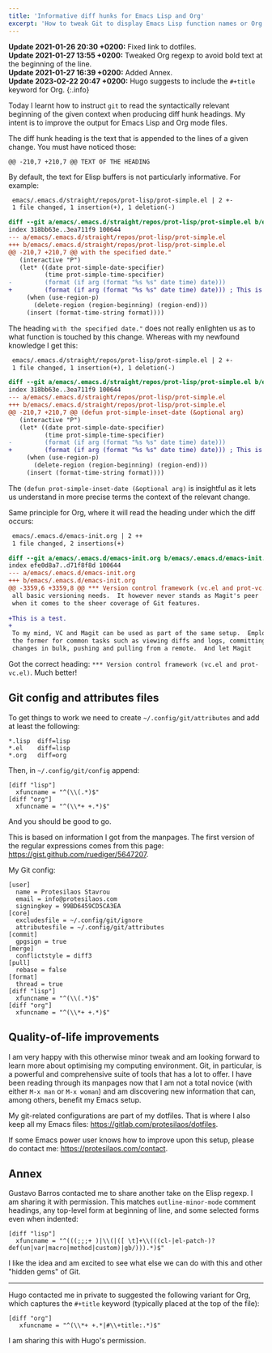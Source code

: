 ```yaml
---
title: 'Informative diff hunks for Emacs Lisp and Org'
excerpt: 'How to tweak Git to display Emacs Lisp function names or Org headings in Git diff hunk headings.'
---
```


**Update 2021-01-26 20:30 +0200:** Fixed link to dotfiles.  
**Update 2021-01-27 13:55 +0200:** Tweaked Org regexp to avoid bold text at
the beginning of the line.  
**Update 2021-01-27 16:39 +0200:** Added Annex.  
**Update 2023-02-22 20:47 +0200:** Hugo suggests to include the
`#+title` keyword for Org.
{:.info}

Today I learnt how to instruct `git` to read the syntactically relevant
beginning of the given context when producing diff hunk headings.  My
intent is to improve the output for Emacs Lisp and Org mode files.

The diff hunk heading is the text that is appended to the lines of a
given change.  You must have noticed those:

```
@@ -210,7 +210,7 @@ TEXT OF THE HEADING
```

By default, the text for Elisp buffers is not particularly informative.
For example:

```diff
 emacs/.emacs.d/straight/repos/prot-lisp/prot-simple.el | 2 +-
 1 file changed, 1 insertion(+), 1 deletion(-)

diff --git a/emacs/.emacs.d/straight/repos/prot-lisp/prot-simple.el b/emacs/.emacs.d/straight/repos/prot-lisp/prot-simple.el
index 318bb63e..3ea711f9 100644
--- a/emacs/.emacs.d/straight/repos/prot-lisp/prot-simple.el
+++ b/emacs/.emacs.d/straight/repos/prot-lisp/prot-simple.el
@@ -210,7 +210,7 @@ with the specified date."
   (interactive "P")
   (let* ((date prot-simple-date-specifier)
          (time prot-simple-time-specifier)
-         (format (if arg (format "%s %s" date time) date)))
+         (format (if arg (format "%s %s" date time) date))) ; This is a test
     (when (use-region-p)
       (delete-region (region-beginning) (region-end)))
     (insert (format-time-string format))))
```

The heading `with the specified date."` does not really enlighten us as
to what function is touched by this change.  Whereas with my newfound
knowledge I get this:

```diff
 emacs/.emacs.d/straight/repos/prot-lisp/prot-simple.el | 2 +-
 1 file changed, 1 insertion(+), 1 deletion(-)

diff --git a/emacs/.emacs.d/straight/repos/prot-lisp/prot-simple.el b/emacs/.emacs.d/straight/repos/prot-lisp/prot-simple.el
index 318bb63e..3ea711f9 100644
--- a/emacs/.emacs.d/straight/repos/prot-lisp/prot-simple.el
+++ b/emacs/.emacs.d/straight/repos/prot-lisp/prot-simple.el
@@ -210,7 +210,7 @@ (defun prot-simple-inset-date (&optional arg)
   (interactive "P")
   (let* ((date prot-simple-date-specifier)
          (time prot-simple-time-specifier)
-         (format (if arg (format "%s %s" date time) date)))
+         (format (if arg (format "%s %s" date time) date))) ; This is a test
     (when (use-region-p)
       (delete-region (region-beginning) (region-end)))
     (insert (format-time-string format))))
```

The `(defun prot-simple-inset-date (&optional arg)` is insightful as it
lets us understand in more precise terms the context of the relevant
change.

Same principle for Org, where it will read the heading under which the
diff occurs:

```diff
 emacs/.emacs.d/emacs-init.org | 2 ++
 1 file changed, 2 insertions(+)

diff --git a/emacs/.emacs.d/emacs-init.org b/emacs/.emacs.d/emacs-init.org
index efe0d8a7..d71f8f8d 100644
--- a/emacs/.emacs.d/emacs-init.org
+++ b/emacs/.emacs.d/emacs-init.org
@@ -3359,6 +3359,8 @@ *** Version control framework (vc.el and prot-vc.el)
 all basic versioning needs.  It however never stands as Magit's peer
 when it comes to the sheer coverage of Git features.
 
+This is a test.
+
 To my mind, VC and Magit can be used as part of the same setup.  Employ
 the former for common tasks such as viewing diffs and logs, committing
 changes in bulk, pushing and pulling from a remote.  And let Magit
```

Got the correct heading: `*** Version control framework (vc.el and
prot-vc.el)`.  Much better!

## Git config and attributes files

To get things to work we need to create `~/.config/git/attributes` and
add at least the following:

```
*.lisp  diff=lisp
*.el    diff=lisp
*.org   diff=org
```

Then, in `~/.config/git/config` append:

```
[diff "lisp"]
  xfuncname = "^(\\(.*)$"
[diff "org"]
  xfuncname = "^(\\*+ +.*)$"
```

And you should be good to go.

This is based on information I got from the manpages.  The first version
of the regular expressions comes from this page:
<https://gist.github.com/ruediger/5647207>.

My Git config:

```
[user]
  name = Protesilaos Stavrou
  email = info@protesilaos.com
  signingkey = 99BD6459CD5CA3EA
[core]
  excludesfile = ~/.config/git/ignore
  attributesfile = ~/.config/git/attributes
[commit]
  gpgsign = true
[merge]
  conflictstyle = diff3
[pull]
  rebase = false
[format]
  thread = true
[diff "lisp"]
  xfuncname = "^(\\(.*)$"
[diff "org"]
  xfuncname = "^(\\*+ +.*)$"
```

## Quality-of-life improvements

I am very happy with this otherwise minor tweak and am looking forward
to learn more about optimising my computing environment.  Git, in
particular, is a powerful and comprehensive suite of tools that has a
lot to offer.  I have been reading through its manpages now that I am
not a total novice (with either `M-x man` or `M-x woman`) and am
discovering new information that can, among others, benefit my Emacs
setup.

My git-related configurations are part of my dotfiles.  That is where I
also keep all my Emacs files: <https://gitlab.com/protesilaos/dotfiles>.

If some Emacs power user knows how to improve upon this setup, please do
contact me: <https://protesilaos.com/contact>.

## Annex

Gustavo Barros contacted me to share another take on the Elisp regexp.
I am sharing it with permission.  This matches `outline-minor-mode`
comment headings, any top-level form at beginning of line, and some
selected forms even when indented:

```
[diff "lisp"]
  xfuncname = "^(((;;;+ )|\\(|([ \t]+\\(((cl-|el-patch-)?def(un|var|macro|method|custom)|gb/))).*)$"
```

I like the idea and am excited to see what else we can do with this and
other "hidden gems" of Git.

* * *

Hugo contacted me in private to suggested the following variant for
Org, which captures the `#+title` keyword (typically placed at the top
of the file):

```
[diff "org"]
   xfuncname = "^(\\*+ +.*|#\\+title:.*)$"
```

I am sharing this with Hugo's permission.
